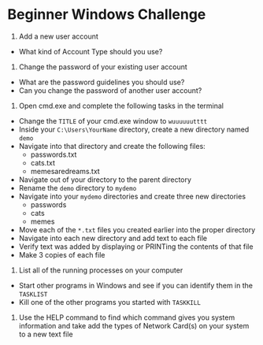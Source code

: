 # Beginner Windows Challenge

1. Add a new user account
  - What kind of Account Type should you use?

1. Change the password of your existing user account
  - What are the password guidelines you should use?
  - Can you change the password of another user account?

1. Open cmd.exe and complete the following tasks in the terminal
  - Change the `TITLE` of your cmd.exe window to `wuuuuuutttt`
  - Inside your `C:\Users\YourName` directory, create a new directory named `demo`
  - Navigate into that directory and create the following files:
    - passwords.txt
    - cats.txt
    - memesaredreams.txt
  - Navigate out of your directory to the parent directory
  - Rename the `demo` directory to `mydemo`
  - Navigate into your `mydemo` directories and create three new directories
    - passwords
    - cats
    - memes
  - Move each of the `*.txt` files you created earlier into the proper directory
  - Navigate into each new directory and add text to each file
  - Verify text was added by displaying or PRINTing the contents of that file
  - Make 3 copies of each file

1. List all of the running processes on your computer
  - Start other programs in Windows and see if you can identify them in the `TASKLIST`
  - Kill one of the other programs you started with `TASKKILL`

1. Use the HELP command to find which command gives you system information and take add the types of Network Card(s) on your system to a new text file
